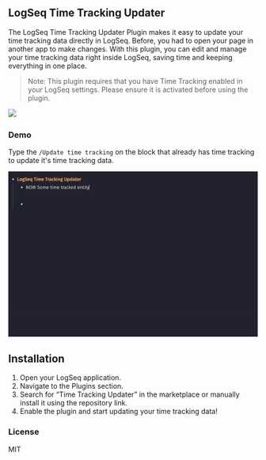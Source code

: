 ## LogSeq Time Tracking Updater

The LogSeq Time Tracking Updater Plugin makes it easy to update your time tracking data directly in LogSeq. Before, you had to open your page in another app to make changes. With this plugin, you can edit and manage your time tracking data right inside LogSeq, saving time and keeping everything in one place.

> Note: This plugin requires that you have Time Tracking enabled in your LogSeq settings. Please ensure it is activated before using the plugin.

 <a href="https://buymeacoffee.com/kmlprtsng"><img src="https://img.buymeacoffee.com/button-api/?text=Buy me a pizza&emoji=🍕&slug=kmlprtsng&button_colour=FFDD00&font_colour=000000&font_family=Poppins&outline_colour=000000&coffee_colour=ffffff" /></a>

### Demo

Type the `/Update time tracking` on the block that already has time tracking to update it's time tracking data. 

![demo](./demo.gif)

## Installation
1.	Open your LogSeq application.
2.	Navigate to the Plugins section.
3.	Search for “Time Tracking Updater” in the marketplace or manually install it using the repository link.
4.	Enable the plugin and start updating your time tracking data!

### License
MIT
